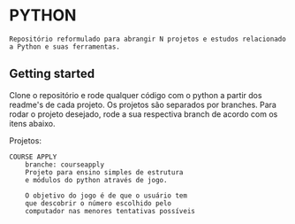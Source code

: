 # PYTHON

    Repositório reformulado para abrangir N projetos e estudos relacionado a Python e suas ferramentas.

## Getting started

Clone o repositório e rode qualquer código com o python a partir dos readme's de cada projeto.
Os projetos são separados por branches.
Para rodar o projeto desejado, rode a sua respectiva branch de acordo com os itens abaixo.

Projetos:

    COURSE APPLY
        branche: courseapply
        Projeto para ensino simples de estrutura 
        e módulos do python através de jogo.

        O objetivo do jogo é de que o usuário tem
        que descobrir o número escolhido pelo 
        computador nas menores tentativas possíveis
